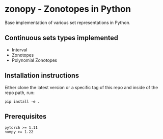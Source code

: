 # zonopy - Zonotopes in Python
Base implementation of various set representations in Python.

## Continuous sets types implemented

* Interval
* Zonotopes
* Polynomial Zonotopes

## Installation instructions

Either clone the latest version or a specific tag of this repo and inside of the repo path, run:
```
pip install -e .
```

## Prerequisites

```
pytorch >= 1.11
numpy >= 1.22
```

